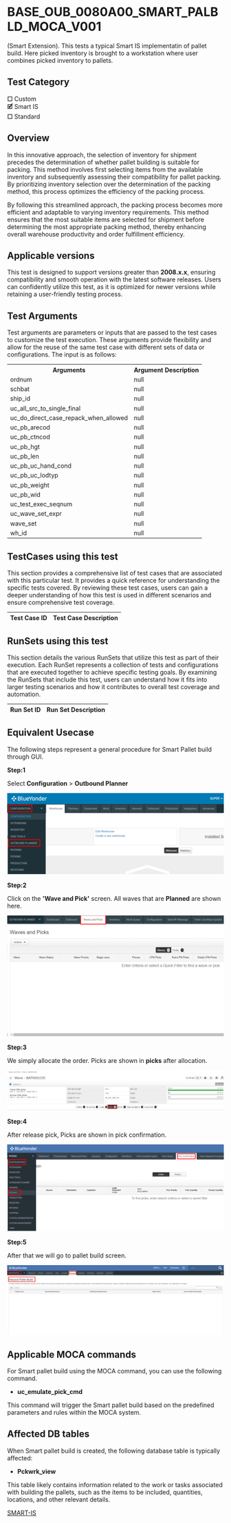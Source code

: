 # **BASE_OUB_0080A00_SMART_PALBLD_MOCA_V001**


<!-- SMART_DOC_GEN_TEST_DESCR - Start -->
(Smart Extension). This tests a typical Smart IS implementatin of pallet build.  Here picked inventory is brought to a workstation where user combines picked inventory to pallets.
<!-- SMART_DOC_GEN_TEST_DESCR - End -->

## **Test Category**

**☐** Custom  
**🗹** Smart IS  
**☐** Standard  

## **Overview**

In this innovative approach, the selection of inventory for shipment precedes the determination of whether pallet building is suitable for packing. This method involves first selecting items from the available inventory and subsequently assessing their compatibility for pallet packing. By prioritizing inventory selection over the determination of the packing method, this process optimizes the efficiency of the packing process.

By following this streamlined approach, the packing process becomes more efficient and adaptable to varying inventory requirements. This method ensures that the most suitable items are selected for shipment before determining the most appropriate packing method, thereby enhancing overall warehouse productivity and order fulfillment efficiency.

## **Applicable versions**

This test is designed to support versions greater than **2008.x.x**, ensuring compatibility and smooth operation with the latest software releases. Users can confidently utilize this test, as it is optimized for newer versions while retaining a user-friendly testing process.

## **Test Arguments**

Test arguments are parameters or inputs that are passed to the test cases to customize the test execution. These arguments provide flexibility and allow for the reuse of the same test case with different sets of data or configurations. The input is as follows:


<!-- SMART_DOC_GEN_TEST_ARG - Start -->
<table>
<tr><th>Arguments</th><th>Argument Description</th></tr>
<tr><td>ordnum</td><td>null</td></tr>
<tr><td>schbat</td><td>null</td></tr>
<tr><td>ship_id</td><td>null</td></tr>
<tr><td>uc_all_src_to_single_final</td><td>null</td></tr>
<tr><td>uc_do_direct_case_repack_when_allowed</td><td>null</td></tr>
<tr><td>uc_pb_arecod</td><td>null</td></tr>
<tr><td>uc_pb_ctncod</td><td>null</td></tr>
<tr><td>uc_pb_hgt</td><td>null</td></tr>
<tr><td>uc_pb_len</td><td>null</td></tr>
<tr><td>uc_pb_uc_hand_cond</td><td>null</td></tr>
<tr><td>uc_pb_uc_lodtyp</td><td>null</td></tr>
<tr><td>uc_pb_weight</td><td>null</td></tr>
<tr><td>uc_pb_wid</td><td>null</td></tr>
<tr><td>uc_test_exec_seqnum</td><td>null</td></tr>
<tr><td>uc_wave_set_expr</td><td>null</td></tr>
<tr><td>wave_set</td><td>null</td></tr>
<tr><td>wh_id</td><td>null</td></tr>
</table>
<!-- SMART_DOC_GEN_TEST_ARG - End -->

## **TestCases using this test**

This section provides a comprehensive list of test cases that are associated with this particular test. It provides a quick reference for understanding the specific tests covered. By reviewing these test cases, users can gain a deeper understanding of how this test is used in different scenarios and ensure comprehensive test coverage.


<!-- SMART_DOC_GEN_TEST_CASE_USING_THIS - Start -->
| Test Case ID | Test Case Description |
| ------------ | --------------------- |

<!-- SMART_DOC_GEN_TEST_CASE_USING_THIS - End -->

## **RunSets using this test**

This section details the various RunSets that utilize this test as part of their execution. Each RunSet represents a collection of tests and configurations that are executed together to achieve specific testing goals. By examining the RunSets that include this test, users can understand how it fits into larger testing scenarios and how it contributes to overall test coverage and automation.


<!-- SMART_DOC_GEN_RUN_SET_USING_THIS - Start -->
| Run Set ID | Run Set Description |
| ---------- | ------------------- |

<!-- SMART_DOC_GEN_RUN_SET_USING_THIS - End -->

## **Equivalent Usecase**

The following steps represent a general procedure for Smart Pallet build through GUI.

**Step:1**

Select **Configuration** > **Outbound Planner**

![](BASE_OUB_0080A00_SMART_PALBLD_MOCA_V001/image1.png)

**Step:2**

Click on the **'Wave and Pick'** screen. All waves that are **Planned** are shown here.

![](BASE_OUB_0080A00_SMART_PALBLD_MOCA_V001/image2.png)

**Step:3**

We simply allocate the order. Picks are shown in **picks** after allocation.

![](BASE_OUB_0080A00_SMART_PALBLD_MOCA_V001/image3.png)

**Step:4**

After release pick, Picks are shown in pick confirmation.

![](BASE_OUB_0080A00_SMART_PALBLD_MOCA_V001/image4.png)

**Step:5**

After that we will go to pallet build screen.

![](BASE_OUB_0080A00_SMART_PALBLD_MOCA_V001/image5.png)

## **Applicable MOCA commands**

For Smart pallet build using the MOCA command, you can use the following command.

-   **uc_emulate_pick_cmd**

This command will trigger the Smart pallet build based on the predefined parameters and rules within the MOCA system.

## **Affected DB tables**

When Smart pallet build is created, the following database table is typically affected:

-   **Pckwrk_view**

This table likely contains information related to the work or tasks associated with building the pallets, such as the items to be included, quantities, locations, and other relevant details.


[SMART-IS](https://www.smart-is.pk) 